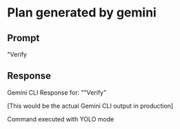 # Plan generated by gemini

## Prompt
"Verify

## Response
Gemini CLI Response for: ""Verify"

[This would be the actual Gemini CLI output in production]

Command executed with YOLO mode